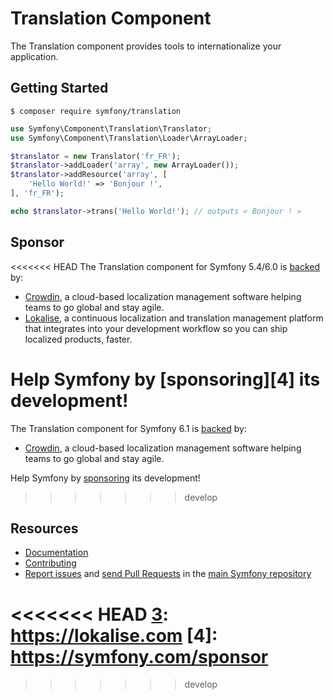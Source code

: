 Translation Component
=====================

The Translation component provides tools to internationalize your application.

Getting Started
---------------

```
$ composer require symfony/translation
```

```php
use Symfony\Component\Translation\Translator;
use Symfony\Component\Translation\Loader\ArrayLoader;

$translator = new Translator('fr_FR');
$translator->addLoader('array', new ArrayLoader());
$translator->addResource('array', [
    'Hello World!' => 'Bonjour !',
], 'fr_FR');

echo $translator->trans('Hello World!'); // outputs « Bonjour ! »
```

Sponsor
-------

<<<<<<< HEAD
The Translation component for Symfony 5.4/6.0 is [backed][1] by:

 * [Crowdin][2], a cloud-based localization management software helping teams to go global and stay agile.
 * [Lokalise][3], a continuous localization and translation management platform that integrates into your development workflow so you can ship localized products, faster.

Help Symfony by [sponsoring][4] its development!
=======
The Translation component for Symfony 6.1 is [backed][1] by:

 * [Crowdin][2], a cloud-based localization management software helping teams to go global and stay agile.

Help Symfony by [sponsoring][3] its development!
>>>>>>> develop

Resources
---------

 * [Documentation](https://symfony.com/doc/current/translation.html)
 * [Contributing](https://symfony.com/doc/current/contributing/index.html)
 * [Report issues](https://github.com/symfony/symfony/issues) and
   [send Pull Requests](https://github.com/symfony/symfony/pulls)
   in the [main Symfony repository](https://github.com/symfony/symfony)

[1]: https://symfony.com/backers
[2]: https://crowdin.com
<<<<<<< HEAD
[3]: https://lokalise.com
[4]: https://symfony.com/sponsor
=======
[3]: https://symfony.com/sponsor
>>>>>>> develop
